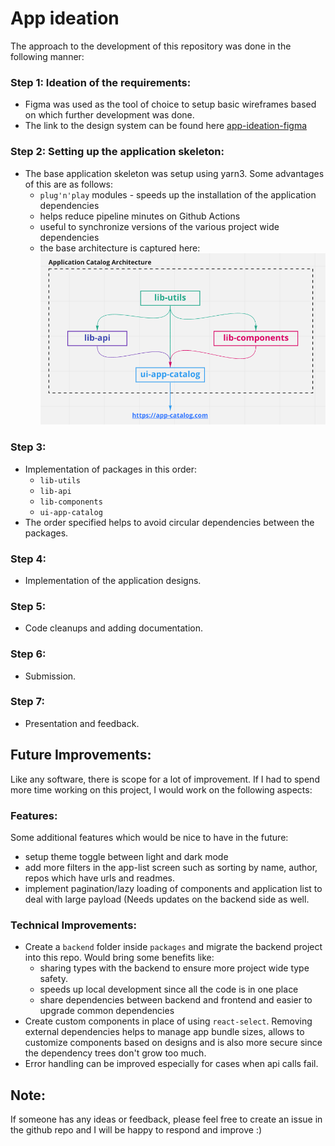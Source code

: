 # App ideation

The approach to the development of this repository was done in the following manner:

### Step 1: Ideation of the requirements:
- Figma was used as the tool of choice to setup basic wireframes based on which further development was done.
- The link to the design system can be found here [app-ideation-figma](/app-ideation/app-ideation-design-system.fig)

### Step 2: Setting up the application skeleton:
- The base application skeleton was setup using yarn3. Some advantages of this are as follows:
  - `plug'n'play` modules - speeds up the installation of the application dependencies
  - helps reduce pipeline minutes on Github Actions
  - useful to synchronize versions of the various project wide dependencies
  - the base architecture is captured here: ![img.png](img.png)

### Step 3:
- Implementation of packages in this order:
  - `lib-utils`
  - `lib-api`
  - `lib-components`
  - `ui-app-catalog`
- The order specified helps to avoid circular dependencies between the packages.

### Step 4:
- Implementation of the application designs.

### Step 5:
- Code cleanups and adding documentation.

### Step 6: 
- Submission.

### Step 7: 
- Presentation and feedback.

## Future Improvements:
Like any software, there is scope for a lot of improvement. If I had to spend more time working on this project,
I would work on the following aspects:

### Features: 
Some additional features which would be nice to have in the future:
- setup theme toggle between light and dark mode
- add more filters in the app-list screen such as sorting by name, author, repos which have urls and readmes.
- implement pagination/lazy loading of components and application list to deal with large payload (Needs updates
  on the backend side as well.

### Technical Improvements:
- Create a `backend` folder inside `packages` and migrate the backend project into this repo. Would bring some benefits
  like:
  - sharing types with the backend to ensure more project wide type safety.
  - speeds up local development since all the code is in one place
  - share dependencies between backend and frontend and easier to upgrade common dependencies
- Create custom components in place of using `react-select`. Removing external dependencies helps to manage app bundle
  sizes, allows to customize components based on designs and is also more secure since the dependency trees
  don't grow too much.
- Error handling can be improved especially for cases when api calls fail. 


## Note:
If someone has any ideas or feedback, please feel free to create an issue in the github repo and I will be happy to
respond and improve :) 
